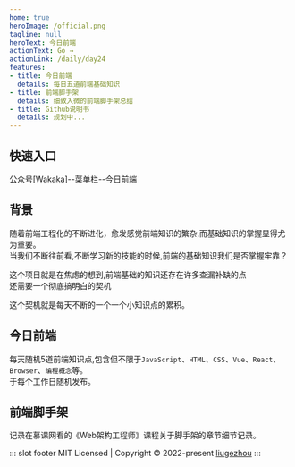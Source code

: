 ```yaml
---
home: true
heroImage: /official.png
tagline: null
heroText: 今日前端
actionText: Go →
actionLink: /daily/day24
features:
- title: 今日前端
  details: 每日五道前端基础知识
- title: 前端脚手架
  details: 细致入微的前端脚手架总结
- title: Github说明书
  details: 规划中...
---
```

## 快速入口

公众号[Wakaka]--菜单栏--今日前端
## 背景
随着前端工程化的不断进化，愈发感觉前端知识的繁杂,而基础知识的掌握显得尤为重要。  
当我们不断往前看,不断学习新的技能的时候,前端的基础知识我们是否掌握牢靠？    

这个项目就是在焦虑的想到,前端基础的知识还存在许多查漏补缺的点     
还需要一个彻底搞明白的契机    

这个契机就是每天不断的一个一个小知识点的累积。  

## 今日前端
每天随机5道前端知识点,包含但不限于`JavaScript`、`HTML`、`CSS`、`Vue`、`React`、`Browser`、`编程概念`等。   
于每个工作日随机发布。

## 前端脚手架
记录在慕课网看的《Web架构工程师》课程关于脚手架的章节细节记录。


::: slot footer
MIT Licensed | Copyright © 2022-present [liugezhou](https://github.com/liugezhou)
:::